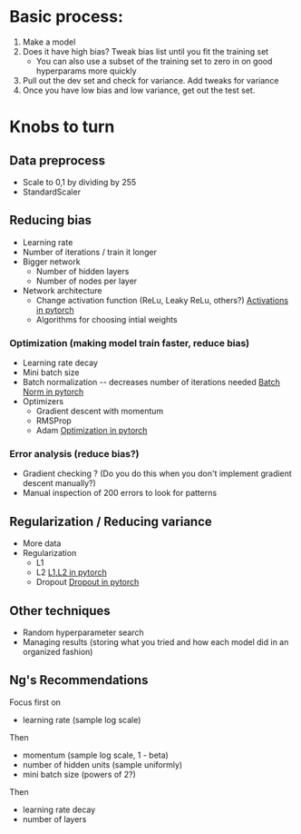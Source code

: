 # Basic process:
1. Make a model
2. Does it have high bias?  Tweak bias list until you fit the training set
    - You can also use a subset of the training set to zero in on good hyperparams more quickly 
3. Pull out the dev set and check for variance. Add tweaks for variance
4. Once you have low bias and low variance, get out the test set.

# Knobs to turn

## Data preprocess
- Scale to 0,1 by dividing by 255
- StandardScaler

## Reducing bias
- Learning rate
- Number of iterations / train it longer
- Bigger network
    - Number of hidden layers 
    - Number of nodes per layer
- Network architecture
    - Change activation function (ReLu, Leaky ReLu, others?)
    [Activations in pytorch](https://pytorch.org/docs/stable/nn.html#non-linear-activations-weighted-sum-nonlinearity)
    - Algorithms for choosing intial weights 

### Optimization (making model train faster, reduce bias)
- Learning rate decay
- Mini batch size 
- Batch normalization -- decreases number of iterations needed
[Batch Norm in pytorch](https://pytorch.org/docs/stable/nn.html#normalization-layers)
- Optimizers
    - Gradient descent with momentum 
    - RMSProp 
    - Adam 
[Optimization in pytorch](https://pytorch.org/docs/stable/optim.html)

### Error analysis (reduce bias?)
- Gradient checking ? (Do you do this when you don't implement gradient descent manually?)
- Manual inspection of 200 errors to look for patterns 

## Regularization / Reducing variance
- More data
- Regularization 
    - L1
    - L2
        [L1,L2 in pytorch](https://pytorch.org/docs/stable/nn.html#loss-functions)
    - Dropout
        [Dropout in pytorch](https://pytorch.org/docs/stable/search.html?q=dropout&check_keywords=yes&area=default)

## Other techniques 
- Random hyperparameter search
- Managing results (storing what you tried and how each model did in an organized fashion)

## Ng's Recommendations
Focus first on
- learning rate (sample log scale)
    
Then
- momentum (sample log scale, 1 - beta)
- number of hidden units (sample uniformly)
- mini batch size (powers of 2?)
    
Then
- learning rate decay
- number of layers